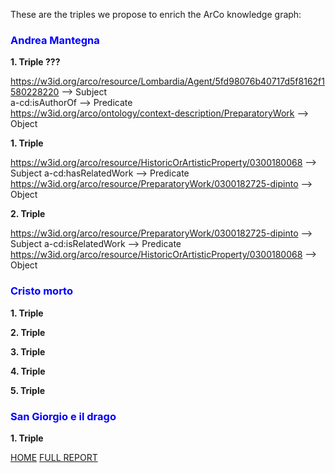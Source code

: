 These are the triples we propose to enrich the ArCo knowledge graph:

<a name="mm-anchor"></a>
<h3 style="color:blue ;">Andrea Mantegna</h3>

<strong> 1. Triple ???</strong>

<https://w3id.org/arco/resource/Lombardia/Agent/5fd98076b40717d5f8162f1580228220> --> Subject <br>
a-cd:isAuthorOf --> Predicate <br>
<https://w3id.org/arco/ontology/context-description/PreparatoryWork> --> Object

<strong> 1. Triple</strong>

<https://w3id.org/arco/resource/HistoricOrArtisticProperty/0300180068> --> Subject 
a-cd:hasRelatedWork --> Predicate 
<https://w3id.org/arco/resource/PreparatoryWork/0300182725-dipinto> --> Object

<strong> 2. Triple</strong>

https://w3id.org/arco/resource/PreparatoryWork/0300182725-dipinto --> Subject 
a-cd:isRelatedWork --> Predicate 
https://w3id.org/arco/resource/HistoricOrArtisticProperty/0300180068 --> Object 

<a name="mm-anchor"></a>
<h3 style="color:blue ;">Cristo morto</h3>

<strong> 1. Triple </strong>

<strong> 2. Triple </strong>

<strong> 3. Triple </strong>

<strong> 4. Triple </strong>

<strong> 5. Triple </strong>


<a name="mm-anchor"></a>
<h3 style="color:blue ;">San Giorgio e il drago</h3>

<strong> 1. Triple </strong>


[HOME](index.md)
[FULL REPORT](another-page.md)
